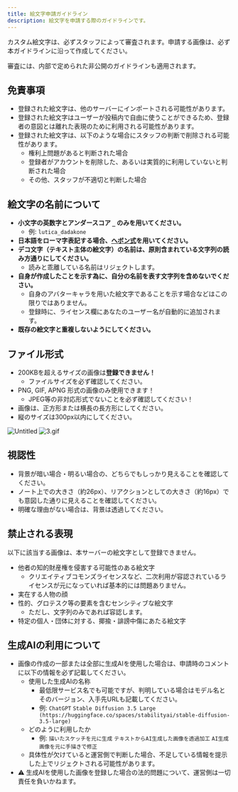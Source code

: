 ```yaml
---
title: 絵文字申請ガイドライン
description: 絵文字を申請する際のガイドラインです。
---
```

カスタム絵文字は、必ずスタッフによって審査されます。申請する画像は、必ず本ガイドラインに沿って作成してください。

審査には、内部で定められた非公開のガイドラインも適用されます。

## 免責事項
- 登録された絵文字は、他のサーバーにインポートされる可能性があります。
- 登録された絵文字はユーザーが投稿内で自由に使うことができるため、登録者の意図とは離れた表現のために利用される可能性があります。
- 登録された絵文字は、以下のような場合にスタッフの判断で削除される可能性があります。
    - 権利上問題があると判断された場合
    - 登録者がアカウントを削除した、あるいは実質的に利用していないと判断された場合
    - その他、スタッフが不適切と判断した場合

## 絵文字の名前について

* **小文字の英数字とアンダースコア `_` のみを用いてください。**
  * 例: `lutica_dadakone`
* **日本語をローマ字表記する場合、[ヘボン式](https://www.ezairyu.mofa.go.jp/passport/hebon.html)を用いてください。**
* **デコ文字（テキスト主体の絵文字）の名前は、原則含まれている文字列の読み方通りにしてください。**
  * 読みと乖離している名前はリジェクトします。
* **自身が作成したことを示す為に、自分の名前を表す文字列を含めないでください。**
  * 自身のアバターキャラを用いた絵文字であることを示す場合などはこの限りではありません。
  * 登録時に、ライセンス欄にあなたのユーザー名が自動的に追加されます。
* **既存の絵文字と重複しないようにしてください。**


## ファイル形式
- 200KBを超えるサイズの画像は**登録できません！**
    - ファイルサイズを必ず確認してください。
- PNG, GIF, APNG 形式の画像のみ使用できます！
    - JPEG等の非対応形式でないことを必ず確認してください！
- 画像は、正方形または横長の長方形にしてください。
- 縦のサイズは300px以内にしてください。

![Untitled](@/assets/emoji-request-2.png)
![3.gif](@/assets/emoji-request-1.gif)

## 視認性
- 背景が暗い場合・明るい場合の、どちらでもしっかり見えることを確認してください。
- ノート上での大きさ（約26px）、リアクションとしての大きさ（約16px）でも意図した通りに見えることを確認してください。
- 明確な理由がない場合は、背景は透過してください。

## 禁止される表現
以下に該当する画像は、本サーバーの絵文字として登録できません。

- 他者の知的財産権を侵害する可能性のある絵文字
    - クリエイティブコモンズライセンスなど、二次利用が容認されているライセンスが元になっていれば基本的には問題ありません。
- 実在する人物の顔
- 性的、グロテスク等の要素を含むセンシティブな絵文字
    - ただし、文字列のみであれば容認します。
- 特定の個人・団体に対する、揶揄・誹謗中傷にあたる絵文字

## 生成AIの利用について
- 画像の作成の一部または全部に生成AIを使用した場合は、申請時のコメントに以下の情報を必ず記載してください。
    - 使用した生成AIの名称
      - 最低限サービス名でも可能ですが、判明している場合はモデル名とそのバージョン、入手先URLも記載してください。
      - 例: `ChatGPT` `Stable Diffusion 3.5 Large (https://huggingface.co/spaces/stabilityai/stable-diffusion-3.5-large)`
    - どのように利用したか
      - 例: `描いたスケッチを元に生成` `テキストからAI生成した画像を透過加工` `AI生成画像を元に手描きで修正`
    - 具体性が欠けていると運営側で判断した場合、不足している情報を提示した上でリジェクトされる可能性があります。
- ⚠️ 生成AIを使用した画像を登録した場合の法的問題について、運営側は一切責任を負いかねます。
